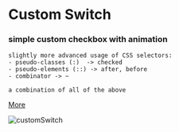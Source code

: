 # Custom Switch

### simple custom checkbox with animation  

```
slightly more advanced usage of CSS selectors:
- pseudo-classes (:)  -> checked
- pseudo-elements (::) -> after, before
- combinator -> ~   

a combination of all of the above
```   

[More](https://www.w3schools.com/csSref/css_selectors.php)   
   
      
      
![customSwitch](https://user-images.githubusercontent.com/100438690/202287810-7b0e5f34-dfe4-4f6a-a5ea-c7acc2d9bdf3.jpg)
